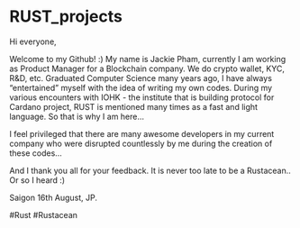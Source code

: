 # RUST_projects
Hi everyone,

Welcome to my Github! :)
My name is Jackie Pham, currently I am working as Product Manager for a Blockchain company. We do crypto wallet, KYC, R&D, etc. Graduated Computer Science many years ago, I have always “entertained” myself with the idea of writing my own codes. During my various encounters with IOHK - the institute that is building protocol for Cardano project, RUST is mentioned many times as a fast and light language. So that is why I am here…

I feel privileged that there are many awesome developers in my current company who were disrupted countlessly by me during the creation of these codes…

And I thank you all for your feedback. It is never too late to be a Rustacean.. Or so I heard :)

Saigon 16th August,
JP.

#Rust #Rustacean
